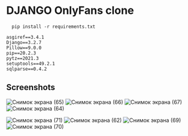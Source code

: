 # DJANGO OnlyFans clone

```
  pip install -r requirements.txt
```

```
asgiref==3.4.1
Django==3.2.7
Pillow==9.0.0
pip==20.2.3
pytz==2021.3
setuptools==49.2.1
sqlparse==0.4.2
```
## Screenshots

![Снимок экрана (65)](https://user-images.githubusercontent.com/77085208/149941342-ca6e2d48-1b15-4e56-b305-a4c42157f4f7.png)
![Снимок экрана (66)](https://user-images.githubusercontent.com/77085208/149941381-79522ef3-90e3-40e0-830c-964ca3762aa0.png)
![Снимок экрана (67)](https://user-images.githubusercontent.com/77085208/149941400-a25dfa39-a09c-41fb-8b23-99ca6eee304e.png)
![Снимок экрана (64)](https://user-images.githubusercontent.com/77085208/149941415-fa77327e-c4f3-483d-ae07-889a45840b29.png)

![Снимок экрана (71)](https://user-images.githubusercontent.com/77085208/149941459-b1bebd7d-3698-419b-ae6b-b9a0e9e38b3e.png)
![Снимок экрана (62)](https://user-images.githubusercontent.com/77085208/149941469-40308b6a-a4ae-4f87-a262-e6fe5be70094.png)
![Снимок экрана (69)](https://user-images.githubusercontent.com/77085208/149941527-579acfae-a20a-4eec-b45c-28b8811aebe5.png)
![Снимок экрана (70)](https://user-images.githubusercontent.com/77085208/149941536-30e69e5d-bcf7-4f61-99dd-91f908207084.png)
